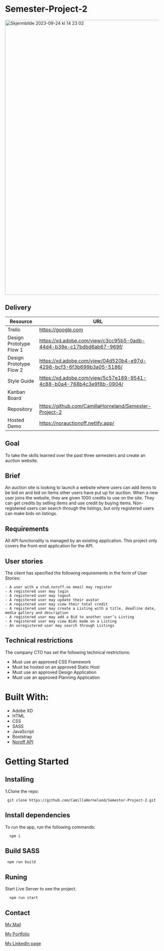 # Semester-Project-2

<img width="900" alt="Skjermbilde 2023-09-24 kl  14 23 02" src="https://github.com/CamillaHorneland/Semester-Project-2/assets/104870685/3f227c3c-cb53-4ce6-abed-10724c2d6230">

## Delivery

|Resource|URL
|---|---
|Trello| https://google.com
|Design Prototype Flow 1|https://xd.adobe.com/view/c3cc95b5-0adb-44d4-b39e-c17bdbd6ab67-969f/ 	
|Design Prototype Flow 2|https://xd.adobe.com/view/04d520b4-e97d-4298-bcf3-6f3b699b3a05-5186/ 
|Style Guide |https://xd.adobe.com/view/5c57e189-9541-4c88-b0a4-768b4c3e9f8b-0904/
|Kanban Board |	
|Repository |https://github.com/CamillaHorneland/Semester-Project-2
|Hosted Demo|https://norauctionoff.netlify.app/

## Goal

To take the skills learned over the past three semesters and create an auction website.

## Brief

An auction site is looking to launch a website where users can add items to be bid on and bid on items other users have put up for auction. When a new user joins the website, they are given 1000 credits to use on the site. They can get credits by selling items and use credit by buying items. Non-registered users can search through the listings, but only registered users can make bids on listings.

## Requirements

All API functionality is managed by an existing application. This project only covers the front-end application for the API.

## User stories

The client has specified the following requirements in the form of User Stories:

    - A user with a stud.noroff.no email may register
    - A registered user may login
    - A registered user may logout
    - A registered user may update their avatar
    - A registered user may view their total credit
    - A registered user may create a Listing with a title, deadline date, media gallery and description
    - A registered user may add a Bid to another user’s Listing
    - A registered user may view Bids made on a Listing
    - An unregistered user may search through Listings

## Technical restrictions

The company CTO has set the following technical restrictions:

- Must use an approved CSS Framework
- Must be hosted on an approved Static Host
- Must use an approved Design Application
- Must use an approved Planning Application

# Built With:

- Adobe XD
- HTML
- CSS
- SASS
- JavaScript
- Bootstrap
- [Noroff API](https://docs.noroff.dev/)


# Getting Started
## Installing
1.Clone the repo:

     git clone https://github.com/CamillaHorneland/Semester-Project-2.git

## Install dependencies

To run the app, run the following commands:

      npm i

## Build SASS

     npm run build

## Runing

Start Live Server to see the project.

      npm run start

## Contact

<a href="mailto:hornikkene@gmail.com?">My Mail</a> 

<a href="https://portfoliocamillahorneland.netlify.app/">My Portfolio</a>

<a href="https://www.linkedin.com/in/camilla-horneland-706bb5239/">My LinkedIn page</a>    
   


     


